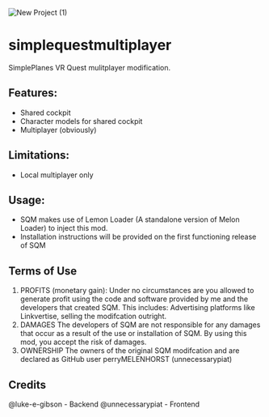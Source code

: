 ![New Project (1)](https://github.com/perryMELENOHRST/simplequestmultiplayer/assets/84308737/c87d7187-186e-498a-9180-cb8f849d3c1f)


# simplequestmultiplayer
SimplePlanes VR Quest mulitplayer modification.

## Features:
- Shared cockpit
- Character models for shared cockpit
- Multiplayer (obviously)

## Limitations:
- Local multiplayer only

## Usage:
- SQM makes use of Lemon Loader (A standalone version of Melon Loader) to inject this mod.
- Installation instructions will be provided on the first functioning release of SQM

## Terms of Use
1. PROFITS (monetary gain):
Under no circumstances are you allowed to generate profit using the code and software provided by me and the developers that created SQM. This includes: Advertising platforms like Linkvertise, selling the modifcation outright.
2. DAMAGES
The developers of SQM are not responsible for any damages that occur as a result of the use or installation of SQM. By using this mod, you accept the risk of damages.
3. OWNERSHIP
The owners of the original SQM modifcation and  are declared as GitHub user perryMELENHORST (unnecessarypiat)

## Credits
@luke-e-gibson - Backend
@unnecessarypiat - Frontend
